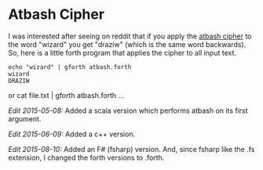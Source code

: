 # Atbash Cipher

I was interested after seeing on reddit that
if you apply the [atbash cipher][1] to the
word "wizard" you get "draziw" (which is
the same word backwards).  So, here is
a little forth program that applies the
cipher to all input text.

    echo "wizard" | gforth atbash.forth
	wizard
	DRAZIW

or
    cat file.txt | gforth atbash.forth
	...

_Edit 2015-05-08:_ Added a scala version which
performs atbash on its first argument.

_Edit 2015-06-09:_ Added a c++ version.

_Edit 2015-08-10:_ Added an F# (fsharp) version.
And, since fsharp like the .fs extension, I changed
the forth versions to .forth.

[1]: http://en.wikipedia.org/wiki/Atbash

